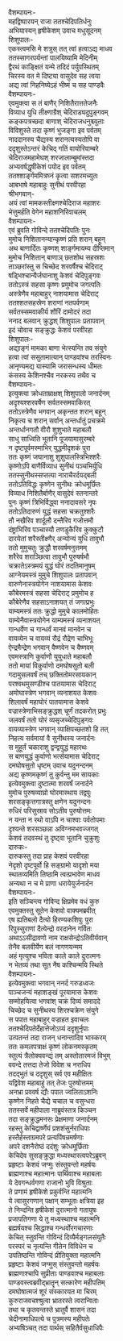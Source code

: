 वैशम्पायनः-  
महद्विष्पारयन् राजा ततश्चेदिपतिर्धनुः  
अभियास्यन् हृषीकेशम् उवाच मधुसूदनम्  
शिशुपालः-  
एकस्त्वमसि मे शत्रुस् तत् त्वां हत्वाऽद्य माधव  
ततस्सागरपर्यन्तां पालयिष्यामि मेदिनीम्  
द्वैरथं काङ्क्षितं यन्मे तदिदं पर्युपस्थितम्  
चिरस्य वत मे दिष्ट्या वासुदेव सह त्वया  
अद्य त्वां निहनिष्येऽहं भीष्मं च सह पाण्डवैः  
वैशम्पायनः-  
एवमुक्त्वा स तं बाणैर्  निशितैरात्ततेजनैः  
विव्याध युधि तीक्ष्णाग्रैश् चेदिराड्यदुपुङ्गवम्  
कङ्कपत्रच्छदा बाणाश् चेदिराजधनुश्च्युताः  
विविशुस्ते तदा कृष्णं भुजङ्गा इव पर्वतम्  
नाददानस्य चैद्यस्य शरानत्यस्यतोपि वा  
ददृशुस्तेऽन्तरं केचिद् गतिं वायोरिवाम्बरे  
चेदिराजमहामेघश् शरजालाम्बुमांस्तदा  
अभ्यवर्षद्धृषीकेशं पयोद इव पर्वतम्  
ततश्शार्ङ्गममित्रघ्नं कृत्वा सशरमच्युतः  
आबभाषे महाबाहुः सुनीथं परवीरहा  
श्रीभगवान्-  
अयं त्वां मामकस्तीक्ष्णश्चेदिराज महाशरः  
भेत्तुमर्हति वेगेन महाशनिरिवाचलम्  
वैशम्पायनः-  
एवं ब्रुवति गोविन्दे ततश्चेदिपतिः पुनः  
मुमोच निशितानन्यान्कृष्णं प्रति शरान् बहून्  
अथ बाणार्दितः कृष्णश् शार्ङ्गमायम्य दीप्तिमान्  
मुमोच निशितान् बाणाञ् छतशोथ सहस्रशः  
ताञ्छरांस्तु स चिच्छेद शरवर्षैश्च चेदिराट्  
षड्भिश्चान्यैर्जघानाशु केशवं चेदिपुङ्गवः  
ततोऽस्त्रं सहसा कृष्णः प्रमुमोच जगत्पतिः  
अस्त्रेणैव महाबाहुर् नाशयामास चेदिराट्  
ततश्शतसहस्रेण शराणां नतपर्वणाम्  
सर्वतस्समवाकीर्य शौरिं दामोदरं तदा  
ननाद बलवान् क्रुद्धश् शिशुपालः प्रतापवान्  
इदं चोवाच सङ्क्रुद्धः केशवं परवीरहा  
शिशुपालः-  
अद्याङ्गं मामका बाणा भेत्स्यन्ति तव संयुगे  
हत्वा त्वां ससुतामात्यान् पाण्डवांश्च तरस्विनः  
आनृण्यमद्य यास्यामि जरासन्धस्य धीमतः  
कंसस्य केशिनश्चैव नरकस्य तथैव च  
वैशम्पायनः-  
इत्युक्त्वा क्रोधताम्राक्षश् शिशुपालो जनार्दनम्  
अदृश्यश्शरवर्षेण सर्वतस्समवाकिरत्  
ततोऽस्त्रेणैव भगवान् अकृन्तत शरान् बहून्  
निकृत्य च शरान् सर्वान् अन्तर्धातुं प्रचक्रमे  
अन्तर्धानगतौ वीरौ शुशुभाते महाबलौ  
साधु साध्विति भूतानि पूजयामासुरम्बरे  
न दृष्टपूर्वमस्माभिर् युद्धमीदृशकं पुरा  
ततः कृष्णं जघानाशु शुशुपालस्त्रिभिश्शरैः  
कृष्णोऽपि बाणैर्विव्याध सुनीथं पञ्चभिर्युधि  
ततस्सुनीथस्सप्तत्या नाराचैरर्दयद्बली  
ततोऽतिविद्धः कृष्णेन सुनीथः क्रोधमूर्छितः  
विव्याध निशितैर्बाणैर् वासुदेवं स्तनान्तरे  
पुनः कृष्णं त्रिभिर्विद्ध्वा ननादावसरे नृपः  
ततोऽतिदारुणं युद्धं सहसा चक्रतुश्शरैः  
तौ नखैरिव शार्दूलौ दन्तैरिव गजोत्तमौ  
दंष्ट्राभिरिव पञ्चास्यौ तणडुकैरिव कुक्कुटौ  
दारयेतां शरैस्तीक्ष्णैर् अन्योन्यं युधि तावुभौ  
ततो मुमुचतुः क्रुद्धौ शरवर्षमनुत्तमम्  
शरैरेव शराञ्छित्वा तावुभौ पुरुषर्षभौ  
चक्रातेऽस्त्रमयं युद्धं घोरं तदतिमानुषम्  
आग्नेयमस्त्रं मुमुचे शिशुपालः प्रतापवान्  
वारुणेनास्त्रयोगेन नाशयामास केशवः  
कौबेरमस्त्रं सहसा चेदिराट् प्रमुमोच ह  
कौबेरेणैव सहसाऽनाशयत् तं जगत्प्रभुः  
याम्यमस्त्रं ततः क्रुद्धो मुमुचे कालमोहितः  
याम्येनैवास्त्रयोगेन याम्यमस्त्रं व्यनाशयत्  
गान्धर्वेण च गान्धर्वं मानवं मानवेन च  
वायव्येन च वायव्यं रौद्रं रौद्रेण चाभिभूः  
ऐन्द्रमैन्द्रेण भगवान् वैष्णवेन च वैष्णवम्  
एवमस्त्राणि कुर्वाणौ युयुधाते महाबलौ  
ततो मायां विकुर्वाणो दमघोषसुतो बली  
गदामुसलवर्षं तच् छक्तितोमरसायकान्  
परश्वथमुसण्डीश्च पातयामास चेदिराट्  
अमोघास्त्रेण भगवान् व्यनाशयत केशवः  
शिलावर्षं महाघोरं पातयामास केशवे  
वज्रास्त्रेणाभिसङ्क्रुद्धश् चूर्णं तदकरोत् प्रभुः  
जलवर्षं ततो घोरं व्यसृजच्चेदिपुङ्गवः  
वायव्यास्त्रेण भगवान् व्याक्षिपच्छतशो हि तत्  
निहत्य सर्वमायां वै सुनीथस्य जनार्दनः  
स मुहूर्तं चकाराशु द्वन्द्वयुद्धं महारथः  
स बाणयुद्धं कुर्वाणो भर्त्सयामास चेदिराट्  
दमघोषसुतो धृष्टम् उवाच यदुनन्दनम्  
अद्य कृष्णमकृष्णं तु कुर्वन्तु मम सायकाः  
इत्येवमुक्त्वा दुष्टात्मा शरवर्षं जनार्दने  
मुमोच पुरुषव्याघ्रो घोरमास्थाय तद्वपुः  
शरसङ्कृत्तगात्रस्तु क्षणेन यदुनन्दनः  
रुधिरं परिसुस्राव सोऽतीव पुरुषोत्तमः  
न यन्ता न रथो वाऽपि न चाश्वाः पर्वतोपमाः  
दृश्यन्ते शरसञ्छन्ना अविग्नमभवज्जगत्  
केशवं तदवस्थं तु दृष्ट्वा भूतानि चुक्रुशुः  
दारुकः-  
दारुकस्तु तदा प्राह केशवं परवीरहा  
नेदृशो दृष्टपूर्वो हि सङ्ग्रामो यादृशो मया  
स्थातव्यमिति तिष्ठामि त्वत्प्रभावेण माधव  
अन्यथा न च मे प्राणा धरायेयुर्जनार्दन  
वैशम्पायनः-  
इति सञ्चिन्त्य गोविन्द क्षिप्रमेव वधं कुरु  
एवमुक्तस्तु सूतेन केशवो वाक्यमब्रवीत्  
एष ह्यतिबलो दैत्यो हिरण्यकशिपुः पुरा  
रिपुस्सुराणां दैत्येन्द्रो वरदानेन गर्वितः  
अथाऽऽसीद्रावणो नाम राक्षसेन्द्रोऽतिवीर्यवान्  
तेनैव बलवीर्येण बलं नागणयन्मम  
अहं मृत्युश्च भविता काले काले दुरात्मनः  
न भेतव्यं तथा सूत नैष कश्चिन्मयि स्थिते  
वैशम्पायनः-  
इत्येवमुक्त्वा भगवान् ननर्द गरुडध्वजः  
पाञ्चजन्यं महाशङ्खं पूरयामास केशवः  
सम्मोहयित्वा भगवांश् चक्रं दिव्यं समाददे  
चिच्छेद च सुनीथस्य शिरश्चक्रेण संयुगे  
स पपात महाबाहुर् वज्राहत इवाचलः  
ततश्चेदिपतेर्देहात्तेजोऽग्र्यं ददृशुर्नृपाः  
उत्पतन्तं तदा राजन् धनान्तादिव भास्करम्  
ततः कमलपत्राक्षं कृष्णं लोकनमस्कृतम्  
स्तुत्यं त्रैलोक्यवन्द्यं तम् अस्तोतारमजं विभुम्  
ववन्दे तत्तदा तेजो विवेश च नराधिप  
तदद्भुतं च ददृशुस् सर्व एव महीक्षितः  
यद्विवेश महाबाहुं तत् तेजः पुरुषोत्तमम्  
अनभ्रा प्रववर्ष द्यौः पपात ज्वलिताऽशनिः  
कृष्णेन निहते चैद्ये चचाल च वसुन्धरा  
ततस्सर्वे महीपाला नाब्रुवंस्तत्र किञ्चन  
तदा सङ्क्रुद्धमनसः प्रेक्षमाणा जनार्दनम्  
रहस्तु केचिद्वार्ष्णेयं प्रशशंसुर्नराधिपाः  
हस्तैर्हस्ताग्रमपरे प्रत्यपिंषन्नमर्षणाः  
अपरे दशनैरोष्ठं ददंशुः क्रोधमूर्छिताः  
केचिदेव सुसङ्क्रुद्धा मध्यस्थास्त्वपरेऽब्रुवन्  
प्रहृष्टाः केशवं जग्मुः संस्तुवन्तो महर्षयः  
ब्राह्मणाश्च महात्मानः पार्थिवाश्च महाबलाः  
ये देवगन्धर्वगणा राजानो भुवि विश्रुताः  
ते प्रणामं हृषीकेशे प्रकुर्वन्ति महात्मनि  
ये त्वासुरगणान् पक्षान् सम्भूताः क्षत्रिया इह  
ते निन्दन्ति हृषीकेशं दुरात्मानो गतायुषः  
प्रजापतिगणा ये तु मध्यस्थाश्च महात्मनि  
ब्रह्मर्षयश्च सिद्धाश्च गन्धर्वोरगचारणाः  
केचित् स्तुवन्ति गोविन्दं दिव्यैर्मङ्गलसंयुतैः  
परस्परं च नृत्यन्ति गीतेन विविधेन च  
उपतिष्ठन्ति गोविन्दं प्रीतियुक्ता महात्मनि  
प्रहृष्टाः केशवं जग्मुस् संस्तुवन्तो महर्षयः  
ब्राह्मणाश्चापि सुप्रीताः पाण्डवाश्च महाबलाः  
पाण्डवस्त्वब्रवीद्भ्रातॄन् सत्कारेण महीपतिम्  
दमघोषात्मजं शूरं संस्कारयत मा चिरम्  
कुरुराजवचश्श्रुत्वा भ्रातरस्ते त्वरान्विताः  
तथा च कृतवन्तस्ते भ्रातुर्वै शासनं तदा  
चेदीनामाधिपत्ये च पुत्रमस्य महीपतेः  
अभ्यषिञ्चत् तदा पार्थस् सहितैर्वसुधाधिपैः  
